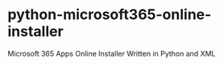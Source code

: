 # python-microsoft365-online-installer
Microsoft 365 Apps Online Installer Written in Python and XML
